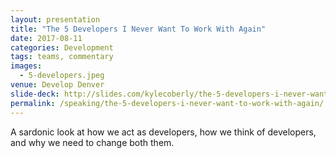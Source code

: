 ```yaml
---
layout: presentation
title: "The 5 Developers I Never Want To Work With Again"
date: 2017-08-11
categories: Development
tags: teams, commentary
images:
  - 5-developers.jpeg
venue: Develop Denver
slide-deck: http://slides.com/kylecoberly/the-5-developers-i-never-want-to-work-with-again#/
permalink: /speaking/the-5-developers-i-never-want-to-work-with-again/
---
```

A sardonic look at how we act as developers, how we think of developers, and why we need to change both them.
